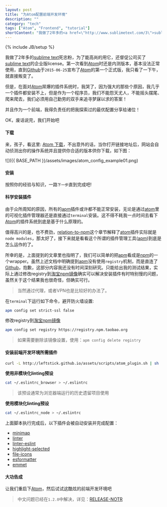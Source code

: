 ```yaml
---
layout: post
title: "为Atom配置前端开发环境"
description: ""
category: "tech"
tags: ["Atom", "Frontend", "tutorial"]
shortContent: "我做了2年多的<a href=\"http://www.sublimetext.com/3\">sublime text</a>死忠粉，为了能高尚的用它，还督促公司买了<a href=\"http://www.sublimetext.com/3\">sublime text</a>的企业版license。第一次看到<a href=\"https://atom.io/\">Atom</a>时还是内测版本，基本没法正常使用，直到<a href=\"https://github.com/\">Github</a>于<code>2015-06-25</code>宣布了<a href=\"https://atom.io/\">Atom</a>的第一个正式版，我只看了一下午，就直接叛变了"
---
```

{% include JB/setup %}

我做了2年多的[sublime text](http://www.sublimetext.com/3)死忠粉，为了能高尚的用它，还督促公司买了[sublime text](http://www.sublimetext.com/3)的企业版license。第一次看到[Atom][atom-url]时还是内测版本，基本没法正常使用，直到[Github][github-url]于`2015-06-25`宣布了[Atom][atom-url]的第一个正式版，我只看了一下午，就直接叛变了。

但是，在面对[Atom][atom-url]屌爆的插件系统时，我哭了，因为强大的那些个原因，我几乎一个插件都安装不上，但是作为一个程序员，我们不能怨天尤人，不能摇头摆尾、爬来爬去，我们必须用自己勤劳的双手来追寻梦寐以求的答案！

并且作为一个前端，我得负责任的把我探索过的最优配置分享给诸位！

OK，废话说完，我们开始吧


#### 下载

来，孩子，看这里: [Atom 下载][atom-url]，不出意外的话，当你打开链接地址后，网站会自动侦测出你的操作系统并且提供你合适的版本供你下载，如下图：

![]({{ BASE_PATH }}/assets/images/atom_config_example01.png)

#### 安装

按照你的经验与知识，一路`下一步`直到完成吧!

#### 科学安装插件

由于众所周知的原因，所有的[apm][apm-url]插件或许都不能正常安装，无论是通过[atom](https://atom.io)里的可视化插件管理器还是直接通过`terminal`安装。这不得不耗我一点时间去看下[Atom][atom-url]的插件系统到底是基于什么原理的。

值得高兴的是，也不费劲，[relation-to-npm](https://github.com/atom/apm#relation-to-npm)这个章节解释了[atom][atom-url]插件实际就是`node modules`，那太好了，接下来就是看看这个所谓的插件管理工具([apm][apm-url])到底是怎么运作的了。

所幸的是，上面提到的文章里也指明了，我们可以简单的把[apm][apm-url]看成是[npm][npm-url]的一个wrapper。虽然上述文档中明确提到[apm][apm-url]没有使用`registry`机制，而是直连了[Github][github-url]，抱歉，这部分内容我还没有时间深刻研究。只能给出我的测试结果，实际上通过修改registry到[淘宝npm镜像](http://npm.taobao.org/)确实可以解决安装插件有时特别慢的问题，虽然关于这个结果我也很奇怪，但确实可行。

> 当然通过代理，或者VPN也是比较好的办法了。

在`terminal`下运行如下命令，避开防火墙设置:

```bash
apm config set strict-ssl false
```

修改registry到[淘宝npm镜像](http://npm.taobao.org/)

```bash
apm config set registry https://registry.npm.taobao.org
```

> 如果需要删除该镜像设置，使用：`apm config delete registry`


#### 安装前端开发环境所需插件

```bash
curl -L http://leftstick.github.io/assets/scripts/atom_plugin.sh | sh
```

**使用非模块化linting预设**

```bash
cat ~/.eslintrc_browser > ~/.eslintrc
```

> 该预设通常为浏览器端运行的历史遗留项目使用

**使用模块化linting预设**

```bash
cat ~/.eslintrc_node > ~/.eslintrc
```

上面脚本执行完成后，以下插件会被自动安装并完成配置：

- [minimap](https://atom.io/packages/minimap)
- [linter](https://atom.io/packages/linter)
- [linter-eslint](https://atom.io/packages/linter-eslint)
- [highlight-selected](https://atom.io/packages/highlight-selected)
- [file-icons](https://atom.io/packages/file-icons)
- [esformatter](https://atom.io/packages/esformatter)
- [emmet](https://atom.io/packages/emmet)

#### 大功告成

让我们重启下[Atom](https://atom.io)，然后试试这酷炫的前端开发环境吧

> 中文问题已经在`1.2.0`中解决，详见：[RELEASE-NOTR](https://atom.io/releases)

[apm-url]: https://github.com/atom/apm
[atom-url]: https://atom.io/
[npm-url]: http://npmjs.org/
[github-url]: https://github.com/

